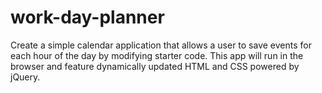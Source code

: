 # work-day-planner
Create a simple calendar application that allows a user to save events for each hour of the day by modifying starter code. This app will run in the browser and feature dynamically updated HTML and CSS powered by jQuery.
